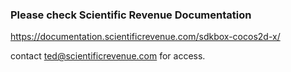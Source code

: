 ### Please check Scientific Revenue Documentation

https://documentation.scientificrevenue.com/sdkbox-cocos2d-x/

contact ted@scientificrevenue.com for access.